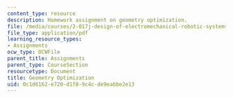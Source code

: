 ```yaml
---
content_type: resource
description: Homework assignment on geometry optimization.
file: /media/courses/2-017j-design-of-electromechanical-robotic-systems-fall-2009/0c1d6162e720d1f89c4cde9eabbe2e13_MIT2_017JF09_p25.pdf
file_type: application/pdf
learning_resource_types:
- Assignments
ocw_type: OCWFile
parent_title: Assignments
parent_type: CourseSection
resourcetype: Document
title: Geometry Optimization
uid: 0c1d6162-e720-d1f8-9c4c-de9eabbe2e13
---
```

